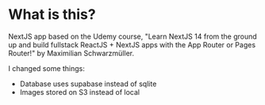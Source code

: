 # What is this?

NextJS app based on the Udemy course, "Learn NextJS 14 from the ground up and build fullstack ReactJS + NextJS apps with the App Router or Pages Router!" by Maximilian Schwarzmüller.

I changed some things:
* Database uses supabase instead of sqlite
* Images stored on S3 instead of local